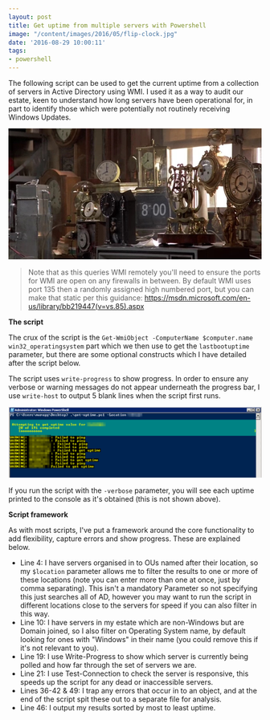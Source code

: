 ```yaml
---
layout: post
title: Get uptime from multiple servers with Powershell
image: "/content/images/2016/05/flip-clock.jpg"
date: '2016-08-29 10:00:11'
tags:
- powershell
---
```


The following script can be used to get the current uptime from a collection of servers in Active Directory using WMI. I used it as a way to audit our estate, keen to understand how long servers have been operational for, in part to identify those which were potentially not routinely receiving Windows Updates.

![](/content/images/2016/08/20130306-005558.jpg)

> Note that as this queries WMI remotely you'll need to ensure the ports for WMI are open on any firewalls in between. By default WMI uses port 135 then a randomly assigned high numbered port, but you can make that static per this guidance: https://msdn.microsoft.com/en-us/library/bb219447(v=vs.85).aspx

**The script**

The crux of the script is the `Get-WmiObject -ComputerName $computer.name win32_operatingsystem` part which we then use to get the `lastbootuptime` parameter, but there are some optional constructs which I have detailed after the script below.

<script src="https://gist.github.com/markwragg/e873167fccd09656bf36d848f7995bd0.js"></script>

The script uses `write-progress` to show progress. In order to ensure any verbose or warning messages do not appear underneath the progress bar, I use `write-host` to output 5 blank lines when the script first runs.

![](/content/images/2016/08/get-uptime2-1.png)

If you run the script with the `-verbose` parameter, you will see each uptime printed to the console as it's obtained (this is not shown above). 

**Script framework**

As with most scripts, I've put a framework around the core functionality to add flexibility, capture errors and show progress. These are explained below.

- Line 4: I have servers organised in to OUs named after their location, so my `$location` parameter allows me to filter the results to one or more of these locations (note you can enter more than one at once, just by comma separating). This isn't a mandatory Parameter so not specifying this just searches all of AD, however you may want to run the script in different locations close to the servers for speed if you can also filter in this way.
- Line 10: I have servers in my estate which are non-Windows but are Domain joined, so I also filter on Operating System name, by default looking for ones with "Windows" in their name (you could remove this if it's not relevant to you).
- Line 19: I use Write-Progress to show which server is currently being polled and how far through the set of servers we are.
- Line 21: I use Test-Connection to check the server is responsive, this speeds up the script for any dead or inaccessible servers.
- Lines 36-42 & 49: I trap any errors that occur in to an object, and at the end of the script spit these out to a separate file for analysis.
- Line 46: I output my results sorted by most to least uptime.
